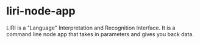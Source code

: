 # liri-node-app
LIRI is a "Language" Interpretation and Recognition Interface. It is a command line node app that takes in parameters and gives you back data.
